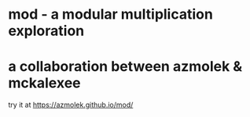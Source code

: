 # mod - a modular multiplication exploration
# a collaboration between azmolek & mckalexee

try it at https://azmolek.github.io/mod/
